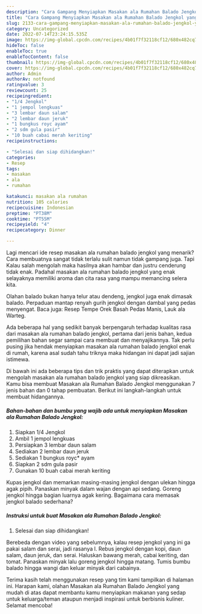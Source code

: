 ```yaml
---
description: "Cara Gampang Menyiapkan Masakan ala Rumahan Balado Jengkol yang Sempurna, Buat Buka Puasa Enak"
title: "Cara Gampang Menyiapkan Masakan ala Rumahan Balado Jengkol yang Sempurna, Buat Buka Puasa Enak"
slug: 2133-cara-gampang-menyiapkan-masakan-ala-rumahan-balado-jengkol-yang-sempurna-buat-buka-puasa-enak
category: Uncategorized
date: 2022-07-14T23:24:15.535Z
image: https://img-global.cpcdn.com/recipes/4b01f7f32118cf12/680x482cq70/masakan-ala-rumahan-balado-jengkol-foto-resep-utama.jpg
hideToc: false
enableToc: true
enableTocContent: false
thumbnail: https://img-global.cpcdn.com/recipes/4b01f7f32118cf12/680x482cq70/masakan-ala-rumahan-balado-jengkol-foto-resep-utama.jpg
cover: https://img-global.cpcdn.com/recipes/4b01f7f32118cf12/680x482cq70/masakan-ala-rumahan-balado-jengkol-foto-resep-utama.jpg
author: Admin
authorAv: notfound
ratingvalue: 3
reviewcount: 25
recipeingredient:
- "1/4 Jengkol"
- "1 jempol lengkuas"
- "3 lembar daun salam"
- "2 lembar daun jeruk"
- "1 bungkus royc ayam"
- "2 sdm gula pasir"
- "10 buah cabai merah keriting"
recipeinstructions:

- "Selesai dan siap dihidangkan!"
categories:
- Resep
tags:
- masakan
- ala
- rumahan

katakunci: masakan ala rumahan 
nutrition: 105 calories
recipecuisine: Indonesian
preptime: "PT38M"
cooktime: "PT55M"
recipeyield: "4"
recipecategory: Dinner

---
```



Lagi mencari ide resep masakan ala rumahan balado jengkol yang menarik? Cara membuatnya sangat tidak terlalu sulit namun tidak gampang juga. Tapi Kalau salah mengolah maka hasilnya akan hambar dan justru cenderung tidak enak. Padahal masakan ala rumahan balado jengkol yang enak selayaknya memiliki aroma dan cita rasa yang mampu memancing selera kita.


Olahan balado bukan hanya telur atau dendeng, jengkol juga enak dimasak balado. Perpaduan mantap renyah gurih jengkol dengan dambal yang pedas menyengat. Baca juga: Resep Tempe Orek Basah Pedas Manis, Lauk ala Warteg.

Ada beberapa hal yang sedikit banyak berpengaruh terhadap kualitas rasa dari masakan ala rumahan balado jengkol, pertama dari jenis bahan, kedua pemilihan bahan segar sampai cara membuat dan menyajikannya. Tak perlu pusing jika hendak menyiapkan masakan ala rumahan balado jengkol enak di rumah, karena asal sudah tahu triknya maka hidangan ini dapat jadi sajian istimewa.


Di bawah ini ada beberapa tips dan trik praktis yang dapat diterapkan untuk mengolah masakan ala rumahan balado jengkol yang siap dikreasikan. Kamu bisa membuat Masakan ala Rumahan Balado Jengkol menggunakan 7 jenis bahan dan 0 tahap pembuatan. Berikut ini langkah-langkah untuk membuat hidangannya.

<!--inarticleads1-->

##### Bahan-bahan dan bumbu yang wajib ada untuk menyiapkan Masakan ala Rumahan Balado Jengkol:

1. Siapkan 1/4 Jengkol
1. Ambil 1 jempol lengkuas
1. Persiapkan 3 lembar daun salam
1. Sediakan 2 lembar daun jeruk
1. Sediakan 1 bungkus royc* ayam
1. Siapkan 2 sdm gula pasir
1. Gunakan 10 buah cabai merah keriting


Kupas jengkol dan memarkan masing-masing jengkol dengan ulekan hingga agak pipih. Panaskan minyak dalam wajan dengan api sedang. Goreng jengkol hingga bagian luarnya agak kering. Bagaimana cara memasak jengkol balado sederhana? 

<!--inarticleads2-->

##### Instruksi untuk buat Masakan ala Rumahan Balado Jengkol:


1. Selesai dan siap dihidangkan!

Berebeda dengan video yang sebelumnya, kalau resep jengkol yang ini ga pakai salam dan serai, jadi rasanya l. Rebus jengkol dengan kopi, daun salam, daun jeruk, dan serai. Haluskan bawang merah, cabai keriting, dan tomat. Panaskan minyak lalu goreng jengkol hingga matang. Tumis bumbu balado hingga wangi dan keluar minyak dari cabainya. 

Terima kasih telah menggunakan resep yang tim kami tampilkan di halaman ini. Harapan kami, olahan Masakan ala Rumahan Balado Jengkol yang mudah di atas dapat membantu kamu menyiapkan makanan yang sedap untuk keluarga/teman ataupun menjadi inspirasi untuk berbisnis kuliner. Selamat mencoba!
